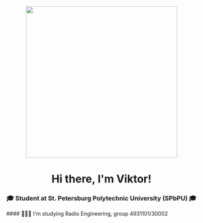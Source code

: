 <div id="header" align="center">
  <img src="https://media.giphy.com/media/v1.Y2lkPTc5MGI3NjExdDd3cHFwYXZwaTF3MHdkeWVqcnF5MDU4azBwdm96YjlvZzdhMmE0MiZlcD12MV9pbnRlcm5hbF9naWZfYnlfaWQmY3Q9Zw/Rpl1sod1vCXK0L2SUN/giphy.gif" width="400"/>
</div>

<div id="header" align="center">
    <h1>Hi there, I'm Viktor!</h1> 
    <h3>🎓 Student at St. Petersburg Polytechnic University (SPbPU) 🎓</h3>
</div>
#### 👨🏼‍🎓 I'm studying Radio Engineering, group 4931101/30002

